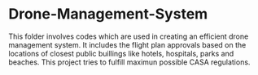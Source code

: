 # Drone-Management-System

This folder involves codes which are used in creating an efficient drone management system. It includes the flight plan approvals based on the locations of closest public buillings like hotels, hospitals, parks and beaches.
This project tries to fulfill maximun possible CASA regulations.
